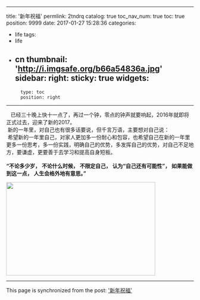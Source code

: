 
---
title: '新年祝福'
permlink: 2tndrq
catalog: true
toc_nav_num: true
toc: true
position: 9999
date: 2017-01-27 15:28:36
categories:
- life
tags:
- life
- cn
thumbnail: 'http://i.imgsafe.org/b66a54836a.jpg'
sidebar:
    right:
        sticky: true
widgets:
    -
        type: toc
        position: right
---


<html>
<p>&nbsp;&nbsp;&nbsp;已经三十晚上快十一点了，再过一个钟，零点的钟声就要响起，2016年就即将正式过去，迎来了新的2017。<br>
 &nbsp;新的一年里，对自己也有很多话要说，但千言万语，主要想对自己说：<br>
 &nbsp;希望新的一年里自己，对家人更加多一份耐心和包容，也希望自己在新的一年里更多一份思考，多一份实践，明确自己的优势，多发挥自己的优势，对自己不足地方，要谦虚，更要善于去学习和提高自身短板。<br>
 <br>
 <strong>“不论多少岁，</strong> <strong>不论什么时候，</strong> <strong>不限定自己，</strong> <strong>认为“自己还有可能性”，</strong> <strong>如果能做到这一点，</strong> <strong>人生会格外地有意思。”</strong>&nbsp;</p>
<p><img src="http://i.imgsafe.org/b66a54836a.jpg" width="400" height="250"/></p>
</html>

- - -

This page is synchronized from the post: ['新年祝福'](https://steemit.com/@rivalhw/2tndrq)
